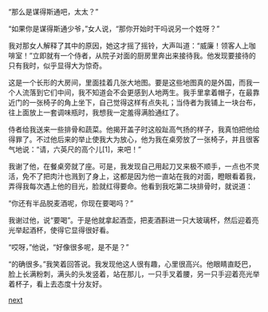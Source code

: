 
“那么是谋得斯通吧，太太？”

“如果你是谋得斯通少爷，”女人说，“那你开始时干吗说另一个姓呀？”

我对那女人解释了其中的原因，她这才摇了摇铃，大声叫道：“威廉！领客人上咖啡室！”立即就有一个侍者，从院子对面的厨房里奔出来接待我。他发现要接待的只有我时，似乎显得大为惊奇。

这是一个长形的大房间，里面挂着几张大地图。要是这些地图真的是外国，而我一个人流落到它们中间，我不知道会不会更感到人地两生。我手里拿着帽子，在最靠近门的一张椅子的角上坐下，自己觉得这样有点失礼；当侍者为我铺上一块台布，往上面放上一套调味瓶时，我想我一定羞得满脸通红了。

侍者给我送来一些排骨和蔬菜。他揭开盖子时这般趾高气扬的样子，我真怕把他给得罪了。不过他后来的举止使我大为放心，他为我在桌旁放了一张椅子，并且很客气地说：“请，六英尺的高个儿[1]，来吧！”

我谢了他，在餐桌旁就了座。可是，我发现自己用起刀叉来极不顺手，一点也不灵活，免不了把肉汁也溅到了身上，这都是因为他一直站在我的对面，瞪眼看着我，弄得我每次遇上他的目光，脸就红得要命。他看到我吃第二块排骨时，就说道：

“你还有半品脱麦酒呢，你现在要喝吗？”

我谢过他，说“要喝”。于是他就拿起酒壶，把麦酒斟进一只大玻璃杯，然后迎着亮光举起酒杯，使得它显得很好看。

“哎呀，”他说，“好像很多呢，是不是？”

“的确很多。”我笑着回答说。我发现他这人很有趣，心里很高兴。他眼睛直眨巴，脸上长满粉刺，满头的头发竖着，站在那儿，一只手叉着腰，另一只手迎着亮光举着杯子，看上去态度十分友好。

[next](page74.md)